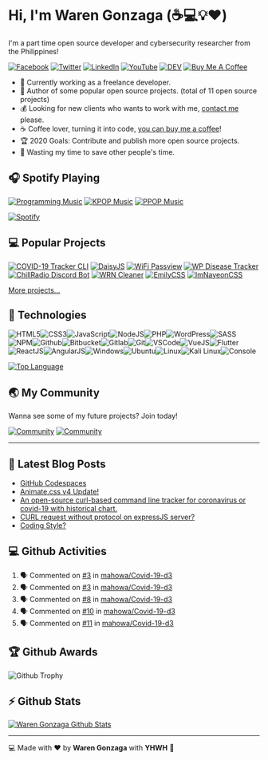 # Hi, I'm Waren Gonzaga (:coffee::computer::bulb::heart:)

I'm a part time open source developer and cybersecurity researcher from the Philippines!

[![Facebook](https://img.shields.io/badge/facebook-%231877F2.svg?&style=for-the-badge&logo=facebook&logoColor=white)](https://facebook.com/warengonzagaofficial) [![Twitter](https://img.shields.io/badge/twitter-%231DA1F2.svg?&style=for-the-badge&logo=twitter&logoColor=white)](https://twitter.com/warengonzaga) [![LinkedIn](https://img.shields.io/badge/linkedin-%230077B5.svg?&style=for-the-badge&logo=linkedin&logoColor=white)](https://linkedin.com/in/warengonzagaofficial) [![YouTube](https://img.shields.io/badge/youtube-%23FF0000.svg?&style=for-the-badge&logo=youtube&logoColor=white)](https://youtube.com/warengonzaga) [![DEV](https://img.shields.io/badge/DEV-%23000000.svg?&style=for-the-badge&logo=dev.to&logoColor=white)](https://dev.to/warengonzaga) [![Buy Me A Coffee](https://img.shields.io/badge/buy%20me%20a%20coffee-%23ff813f.svg?&style=for-the-badge&logo=buy-me-a-coffee&logoColor=white)](https://buymeacoff.ee/warengonzaga)

- :muscle: Currently working as a freelance developer.
- :gift_heart: Author of some popular open source projects. (total of 11 open source projects)
- :moneybag: Looking for new clients who wants to work with me, [contact me](mailto:business@warengonzaga.co) please.
- :coffee: Coffee lover, turning it into code, [you can buy me a coffee](https://buymeacoff.ee/warengonzaga)!
- :trophy: 2020 Goals: Contribute and publish more open source projects.
- :dart: Wasting my time to save other people's time.

## :headphones: Spotify Playing

[![Programming Music](https://img.shields.io/badge/Programming%20Music-%231DB954.svg?&style=for-the-badge&logo=spotify&logoColor=white)](https://open.spotify.com/playlist/1FWq5Cu05LmtSHgFEXRnZO?si=FozGJF9nRXq2wTv_JpN2wQ) [![KPOP Music](https://img.shields.io/badge/KPOP%20Music-%231DB954.svg?&style=for-the-badge&logo=spotify&logoColor=white)](https://open.spotify.com/playlist/2DFExFNWYOwQMZy6wUeCxX?si=s1Ndgj8hTg-r8zLlvRgv1Q) [![PPOP Music](https://img.shields.io/badge/PPOP%20Music-%231DB954.svg?&style=for-the-badge&logo=spotify&logoColor=white)](https://open.spotify.com/playlist/58bZKfJFpUl2CwWET1QJ3X?si=259YV8_VRS-IKHsFZMmPTQ)

[![Spotify](https://readme-spotify.warengonzaga.com/api/spotify)](https://open.spotify.com/user/vmt7lpqdatuelp2chw7ur2p2l)

## :computer: Popular Projects

[![COVID-19 Tracker CLI](https://readme-stats.warengonzaga.com/api/pin/?username=trackercli&repo=covid19-tracker-cli)](https://github.com/trackercli/covid19-tracker-cli) [![DaisyJS](https://readme-stats.warengonzaga.com/api/pin/?username=warengonzaga&repo=daisy.js)](https://github.com/warengonzaga/daisy.js)<!-- 1st Line -->
[![WiFi Passview](https://readme-stats.warengonzaga.com/api/pin/?username=warengonzaga&repo=wifi-passview)](https://github.com/warengonzaga/wifi-passview) [![WP Disease Tracker](https://readme-stats.warengonzaga.com/api/pin/?username=warengonzaga&repo=wp-disease-tracker)](https://github.com/warengonzaga/wp-disease-tracker)<!-- 2nd Line -->
[![ChillRadio Discord Bot](https://readme-stats.warengonzaga.com/api/pin/?username=warengonzaga&repo=chillradio-discord-bot)](https://github.com/warengonzaga/chillradio-discord-bot) [![WRN Cleaner](https://readme-stats.warengonzaga.com/api/pin/?username=warengonzaga&repo=wrn-cleaner)](https://github.com/warengonzaga/wrn-cleaner)<!-- 3rd Line -->
[![EmilyCSS](https://readme-stats.warengonzaga.com/api/pin/?username=warengonzaga&repo=emily.css)](https://github.com/warengonzaga/emily.css) [![ImNayeonCSS](https://readme-stats.warengonzaga.com/api/pin/?username=warengonzaga&repo=imnayeon.css)](https://github.com/warengonzaga/imnayeon.css)<!-- 4th Line -->

[More projects...](https://github.com/warengonzaga/?tab=repositories)

## :wrench: Technologies

![HTML5](https://img.icons8.com/color/30/html-5.png)![CSS3](https://img.icons8.com/color/30/css3.png)![JavaScript](https://img.icons8.com/color/30/javascript.png)![NodeJS](https://img.icons8.com/color/30/nodejs.png)![PHP](https://img.icons8.com/color/30/php.png)![WordPress](https://img.icons8.com/color/30/wordpress.png)![SASS](https://img.icons8.com/color/30/sass.png)![NPM](https://img.icons8.com/color/30/npm.png)![Github](https://img.icons8.com/material-outlined/30/github.png)![Bitbucket](https://img.icons8.com/color/30/bitbucket.png)![Gitlab](https://img.icons8.com/color/30/gitlab.png)![Git](https://img.icons8.com/color/30/git.png)![VSCode](https://img.icons8.com/color/30/visual-studio-code-2019.png)![VueJS](https://img.icons8.com/color/30/vue-js.png)![Flutter](https://img.icons8.com/color/30/flutter.png)![ReactJS](https://img.icons8.com/color/30/react-native.png)![AngularJS](https://img.icons8.com/color/30/angularjs.png)![Windows](https://img.icons8.com/color/30/windows-10.png)![Ubuntu](https://img.icons8.com/color/30/ubuntu--v1.png)![Linux](https://img.icons8.com/color/30/linux.png)![Kali Linux](https://img.icons8.com/color/30/kali-linux.png)![Console](https://img.icons8.com/color/30/console.png)

[![Top Language](https://readme-stats.warengonzaga.com/api/top-langs?username=warengonzaga&layout=compact)](https://github.com/warengonzaga/github-readme-stats)

## :earth_asia: My Community

Wanna see some of my future projects? Join today!

[![Community](https://discordapp.com/api/guilds/659684980137656340/widget.png?style=banner2)](https://discord.io/warengonzaga)
[![Community](https://discordapp.com/api/guilds/694612151444439081/widget.png?style=banner2)](https://discord.io/trackercli)

---

## :newspaper: Latest Blog Posts

<!-- BLOG-POST-LIST:START -->
- [GitHub Codespaces](https://dev.to/warengonzaga/github-codespaces-1i8k)
- [Animate.css v4 Update!](https://dev.to/warengonzaga/animate-css-v4-update-18m8)
- [An open-source curl-based command line tracker for coronavirus or covid-19 with historical chart.](https://dev.to/warengonzaga/an-open-source-curl-based-command-line-tracker-for-coronavirus-or-covid-19-with-historical-chart-3op9)
- [CURL request without protocol on expressJS server?](https://dev.to/warengonzaga/curl-request-without-protocol-on-expressjs-server-32op)
- [Coding Style?](https://dev.to/warengonzaga/coding-style-3p36)
<!-- BLOG-POST-LIST:END -->

## :computer: Github Activities

<!--START_SECTION:activity-->
1. 🗣 Commented on [#3](https://github.com/mahowa/Covid-19-d3/issues/3) in [mahowa/Covid-19-d3](https://github.com/mahowa/Covid-19-d3)
2. 🗣 Commented on [#3](https://github.com/mahowa/Covid-19-d3/issues/3) in [mahowa/Covid-19-d3](https://github.com/mahowa/Covid-19-d3)
3. 🗣 Commented on [#8](https://github.com/mahowa/Covid-19-d3/issues/8) in [mahowa/Covid-19-d3](https://github.com/mahowa/Covid-19-d3)
4. 🗣 Commented on [#10](https://github.com/mahowa/Covid-19-d3/issues/10) in [mahowa/Covid-19-d3](https://github.com/mahowa/Covid-19-d3)
5. 🗣 Commented on [#11](https://github.com/mahowa/Covid-19-d3/issues/11) in [mahowa/Covid-19-d3](https://github.com/mahowa/Covid-19-d3)
<!--END_SECTION:activity-->

## :trophy: Github Awards

![Github Trophy](https://github-profile-trophy.vercel.app/?username=warengonzaga)

## :zap: Github Stats

[![Waren Gonzaga Github Stats](https://readme-stats.warengonzaga.com/api?username=warengonzaga&show_icons=true&count_private=true)](https://github.com/warengonzaga/github-readme-stats)

---

:computer: Made with :heart: by **Waren Gonzaga** with **YHWH** :pray:

[personal website]: https://warengonzaga.com
[business website]: https://warengonzaga.co
[facebook]: https://facebook.com/warengonzagaofficial
[twitter]: https://twitter.com/warengonzaga
[instagram]: https://instagram.com/warengonzagaofficial
[youtube]: https://youtube.com/warengonzaga

